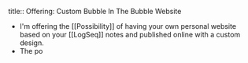 title:: Offering: Custom Bubble In The Bubble Website

- I'm offering the [[Possibility]] of having your own personal website based on your [[LogSeq]] notes and published online with a custom design.
- The po